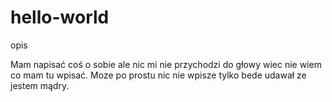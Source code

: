 # hello-world
opis 

Mam napisać coś o sobie ale nic mi nie przychodzi do głowy wiec nie wiem co mam tu wpisać. Moze po prostu nic nie wpisze tylko bede udawał ze jestem mądry.
